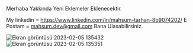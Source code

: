 Merhaba Yakkında Yeni Eklemeler Eklenecektir.

My linkedin  =  https://www.linkedin.com/in/mahsum-tarhan-8b9074202/
E Postam = mahsum.dev@gmail.com Bana Ulasabilirsiniz.

![Ekran görüntüsü 2023-02-05 135432](https://user-images.githubusercontent.com/68226220/216814877-28c1ebfc-4810-40e9-aa13-eb21bb288f24.png)
![Ekran görüntüsü 2023-02-05 135351](https://user-images.githubusercontent.com/68226220/216814878-8a69cb19-c961-4fe8-b563-7ad97da71cff.png)
